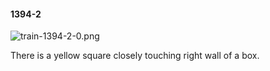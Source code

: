 #### 1394-2
![train-1394-2-0.png](https://github.com/lil-lab/nlvr/raw/master/nlvr/train/images/15/train-1394-2-0.png "train-1394-2-0.png")

There is a yellow square closely touching right wall of a box.